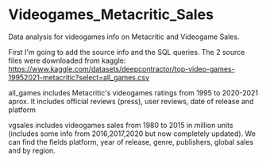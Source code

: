 # Videogames_Metacritic_Sales
Data analysis for videogames info on Metacritic and Videogame Sales.

First I'm going to add the source info and the SQL queries.
The 2 source files were downloaded from kaggle:
https://www.kaggle.com/datasets/deepcontractor/top-video-games-19952021-metacritic?select=all_games.csv

all_games includes Metacritic's videogames ratings from 1995 to 2020-2021 aprox. It includes official reviews (press), user reviews, date of release and platform

vgsales includes videogames sales from 1980 to 2015 in million units (includes some info from 2016,2017,2020 but now completely updated).
We can find the fields platform, year of release, genre, publishers, global sales and by region.

